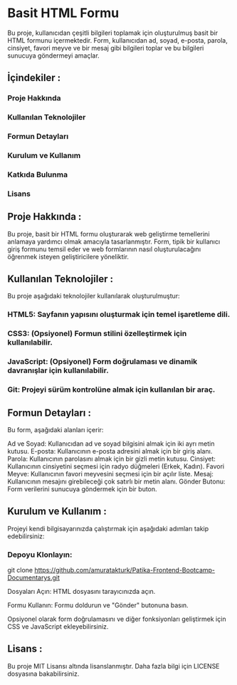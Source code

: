 # Basit HTML Formu
Bu proje, kullanıcıdan çeşitli bilgileri toplamak için oluşturulmuş basit bir HTML formunu içermektedir. Form, kullanıcıdan ad, soyad, e-posta, parola, cinsiyet, favori meyve ve bir mesaj gibi bilgileri toplar ve bu bilgileri sunucuya göndermeyi amaçlar.

## İçindekiler :

### Proje Hakkında
### Kullanılan Teknolojiler
### Formun Detayları
### Kurulum ve Kullanım
### Katkıda Bulunma
### Lisans

## Proje Hakkında :

Bu proje, basit bir HTML formu oluşturarak web geliştirme temellerini anlamaya yardımcı olmak amacıyla tasarlanmıştır. Form, tipik bir kullanıcı giriş formunu temsil eder ve web formlarının nasıl oluşturulacağını öğrenmek isteyen geliştiricilere yöneliktir.

## Kullanılan Teknolojiler :
Bu proje aşağıdaki teknolojiler kullanılarak oluşturulmuştur:

### HTML5: Sayfanın yapısını oluşturmak için temel işaretleme dili.
### CSS3: (Opsiyonel) Formun stilini özelleştirmek için kullanılabilir.
### JavaScript: (Opsiyonel) Form doğrulaması ve dinamik davranışlar için kullanılabilir.
### Git: Projeyi sürüm kontrolüne almak için kullanılan bir araç.

## Formun Detayları :
Bu form, aşağıdaki alanları içerir:

Ad ve Soyad: Kullanıcıdan ad ve soyad bilgisini almak için iki ayrı metin kutusu.
E-posta: Kullanıcının e-posta adresini almak için bir giriş alanı.
Parola: Kullanıcının parolasını almak için bir gizli metin kutusu.
Cinsiyet: Kullanıcının cinsiyetini seçmesi için radyo düğmeleri (Erkek, Kadın).
Favori Meyve: Kullanıcının favori meyvesini seçmesi için bir açılır liste.
Mesaj: Kullanıcının mesajını girebileceği çok satırlı bir metin alanı.
Gönder Butonu: Form verilerini sunucuya göndermek için bir buton.

## Kurulum ve Kullanım :

Projeyi kendi bilgisayarınızda çalıştırmak için aşağıdaki adımları takip edebilirsiniz:

### Depoyu Klonlayın:


git clone https://github.com/amuratakturk/Patika-Frontend-Bootcamp-Documentarys.git


Dosyaları Açın: HTML dosyasını tarayıcınızda açın.

Formu Kullanın: Formu doldurun ve "Gönder" butonuna basın.

Opsiyonel olarak form doğrulamasını ve diğer fonksiyonları geliştirmek için CSS ve JavaScript ekleyebilirsiniz.


## Lisans :

Bu proje MIT Lisansı altında lisanslanmıştır. Daha fazla bilgi için LICENSE dosyasına bakabilirsiniz.

